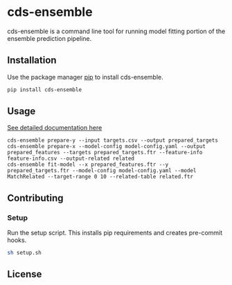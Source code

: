 # cds-ensemble

cds-ensemble is a command line tool for running model fitting portion of the ensemble prediction pipeline.

## Installation

Use the package manager [pip](https://pip.pypa.io/en/stable/) to install cds-ensemble.

```bash
pip install cds-ensemble
```

## Usage

[See detailed documentation here](/DOCS.md)

```
cds-ensemble prepare-y --input targets.csv --output prepared_targets
cds-ensemble prepare-x --model-config model-config.yaml --output prepared_features --targets prepared_targets.ftr --feature-info feature-info.csv --output-related related
cds-ensemble fit-model --x prepared_features.ftr --y prepared_targets.ftr --model-config model-config.yaml --model MatchRelated --target-range 0 10 --related-table related.ftr
```

## Contributing
### Setup
Run the setup script. This installs pip requirements and creates pre-commit hooks.

```bash
sh setup.sh
```

## License
